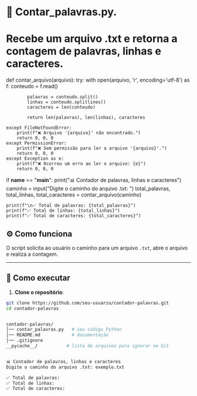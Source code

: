 # 📄 Contar_palavras.py.
# Recebe um arquivo .txt e retorna a contagem de palavras, linhas e caracteres.

def contar_arquivo(arquivo):
    try:
        with open(arquivo, 'r', encoding='utf-8') as f:
            conteudo = f.read()
            
            palavras = conteudo.split()
            linhas = conteudo.splitlines()
            caracteres = len(conteudo)
            
            return len(palavras), len(linhas), caracteres

    except FileNotFoundError:
        print(f"❌ Arquivo '{arquivo}' não encontrado.")
        return 0, 0, 0
    except PermissionError:
        print(f"❌ Sem permissão para ler o arquivo '{arquivo}'.")
        return 0, 0, 0
    except Exception as e:
        print(f"❌ Ocorreu um erro ao ler o arquivo: {e}")
        return 0, 0, 0

if __name__ == "__main__":
    print("📊 Contador de palavras, linhas e caracteres")
    caminho = input("Digite o caminho do arquivo .txt: ")
    total_palavras, total_linhas, total_caracteres = contar_arquivo(caminho)
    
    print(f"\n✅ Total de palavras: {total_palavras}")
    print(f"✅ Total de linhas: {total_linhas}")
    print(f"✅ Total de caracteres: {total_caracteres}")

## ⚙️ Como funciona

O script solicita ao usuário o caminho para um arquivo `.txt`, abre o arquivo e realiza a contagem.

---

## 🚀 Como executar

1. **Clone o repositório**:
```bash
git clone https://github.com/seu-usuario/contador-palavras.git
cd contador-palavras


contador-palavras/
│── contar_palavras.py   # seu código Python
│── README.md            # documentação
│── .gitignore
__pycache__/           # lista de arquivos para ignorar no Git


📊 Contador de palavras, linhas e caracteres
Digite o caminho do arquivo .txt: exemplo.txt

✅ Total de palavras: 
✅ Total de linhas: 
✅ Total de caracteres: 